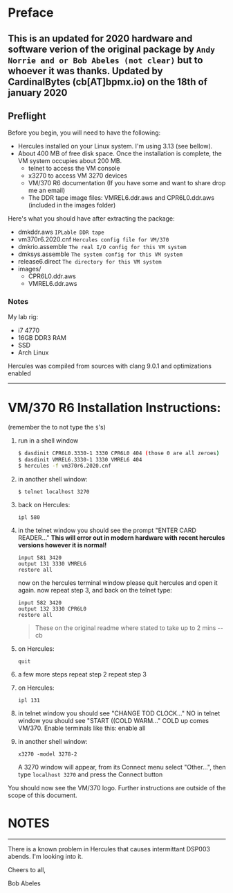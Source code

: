 # Preface
This is an updated for 2020 hardware and software verion of the original package by `Andy Norrie and or Bob Abeles (not clear)` but to whoever it was thanks.
Updated by CardinalBytes \(cb\[AT\]bpmx.io\) on the 18th of january 2020
---
## Preflight
Before you begin, you will need to have the following:
* Hercules installed on your Linux system. I'm using 3.13 \(see bellow\).
* About 400 MB of free disk space. Once the installation is complete, the VM system occupies about 200 MB.
	* telnet to access the VM console
	* x3270 to access VM 3270 devices
	* VM/370 R6 documentation \(If you have some and want to share drop me an email\)
	* The DDR tape image files: VMREL6.ddr.aws and CPR6L0.ddr.aws (included in the images folder)


Here's what you should have after extracting the package:

- dmkddr.aws	`IPLable DDR tape`
- vm370r6.2020.cnf	`Hercules config file for VM/370`
- dmkrio.assemble	`The real I/O config for this VM system`
- dmksys.assemble	`The system config for this VM system`
- release6.direct	`The directory for this VM system`
- images/
    - CPR6L0.ddr.aws
    - VMREL6.ddr.aws
### Notes
My lab rig:
* i7 4770
* 16GB DDR3 RAM
* SSD
* Arch Linux

Hercules was compiled from sources with clang 9.0.1 and optimizations enabled

---
# VM/370 R6 Installation Instructions:
\(remember the to not type the `$`'s\)
1. run in a shell window
    ```sh
    $ dasdinit CPR6L0.3330-1 3330 CPR6L0 404 (those 0 are all zeroes)
    $ dasdinit VMREL6.3330-1 3330 VMREL6 404
    $ hercules -f vm370r6.2020.cnf
    ```

2. in another shell window:
	```SH
    $ telnet localhost 3270
    ```
3. back on Hercules:
	```
    ipl 580
    ```

4. in the telnet window you should see the prompt "ENTER CARD READER..."
   **This will error out in modern hardware with recent hercules versions however it is normal!**
    ```
	input 581 3420
	output 131 3330 VMREL6
	restore all
    ```
    now on the hercules terminal window please quit hercules and open it again. now repeat step 3, and back on the telnet type:
    ```
	input 582 3420
	output 132 3330 CPR6L0
	restore all
    ```
    > These on the original readme where stated to take up to 2 mins
    -- cb

5. on Hercules:
    ```	
    quit
    ```

6. a few more steps
    repeat step 2
    repeat step 3

7. on Hercules:
	```
    ipl 131
    ```

8. in telnet window you should see "CHANGE TOD CLOCK..."
	NO
    in telnet window you should see "START ((COLD WARM..."
	COLD
    up comes VM/370. Enable terminals like this:
	enable all

9. in another shell window:
    ```
	x3270 -model 3278-2
	```
    A 3270 window will appear, from its Connect menu select "Other...", then type
	`localhost 3270`
    and press the Connect button

You should now see the VM/370 logo. Further instructions are outside of the
scope of this document.

# NOTES
-----

There is a known problem in Hercules that causes intermittant DSP003 abends.
I'm looking into it.

Cheers to all,

Bob Abeles